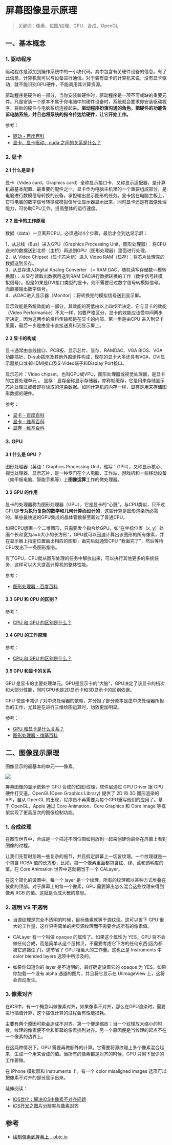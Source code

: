 # 屏幕图像显示原理

> 关键词：像素、位图/纹理、GPU、合成、OpenGL


## 一、基本概念
### 1. 驱动程序

驱动程序是添加到操作系统中的一小块代码，其中包含有关硬件设备的信息。有了此信息，计算机就可以与设备进行通信。对于装有显卡的计算机来说，没有显卡驱动，就不能识别GPU硬件，不能调用其计算资源。

驱动程序是硬件的一部分，当你安装新硬件时，驱动程序是一项不可或缺的重要元件。凡是安装一个原本不属于你电脑中的硬件设备时，系统就会要求你安装驱动程序，将新的硬件与电脑系统连接起来。**驱动程序扮演沟通的角色，把硬件的功能告诉电脑系统，并且也将系统的指令传达给硬件，让它开始工作。**

参考：   
- [驱动 - 百度百科](https://baike.baidu.com/item/%E9%A9%B1%E5%8A%A8/2765136)
- [显卡、显卡驱动、cuda 之间的关系是什么？](https://www.zhihu.com/question/59184480)

### 2. 显卡

#### 2.1 什么是显卡
显卡（Video card，Graphics card）全称显示接口卡，又称显示适配器，是计算机最基本配置、最重要的配件之一。显卡作为电脑主机里的一个重要组成部分，是电脑进行数模信号转换的设备，承担输出显示图形的任务。显卡接在电脑主板上，它将电脑的数字信号转换成模拟信号让显示器显示出来，同时显卡还是有图像处理能力，可协助CPU工作，提高整体的运行速度。

#### 2.2 显卡的工作原理

数据（data）一旦离开CPU，必须通过4个步骤，最后才会到达显示屏：

1．从总线（Bus）进入GPU（Graphics Processing Unit，图形处理器）：将CPU送来的数据送到北桥（主桥）再送到GPU（图形处理器）里面进行处理。           
2．从 Video Chipset（显卡芯片组）进入 Video RAM（显存）：将芯片处理完的数据送到显存。           
3．从显存进入Digital Analog Converter （= RAM DAC，随机读写存储数—模转换器）：从显存读取出数据再送到RAM DAC进行数据转换的工作（数字信号转模拟信号）。但是如果是DVI接口类型的显卡，则不需要经过数字信号转模拟信号。而直接输出数字信号。           
4．从DAC进入显示器（Monitor）：将转换完的模拟信号送到显示屏。  
         
显示效能是系统效能的一部分，其效能的高低由以上四步所决定，它与显卡的效能（Video Performance）不太一样，如要严格区分，显卡的效能应该受中间两步所决定，因为这两步的资料传输都是在显卡的内部。第一步是由CPU 进入到显卡里面，最后一步是由显卡直接送资料到显示屏上。   


#### 2.3 显卡的构成

显卡通常由总线接口、PCB板、显示芯片、显存、RAMDAC、VGA BIOS、VGA功能插针、D-sub插座及其他外围组件构成，现在的显卡大多还具有VGA、DVI显示器接口或者HDMI接口及S-Video端子和Display Port接口。      

显示芯片：Video chipset，也叫GPU或VPU，图形处理器或视觉处理器，是显卡的主要处理单元 。 
显存：显存全称显示存储器，亦称帧缓存，它是用来存储显示芯片处理过或者即将读取的渲染数据。如同计算机的内存一样，显存是用来存储图形数据的硬件。

参考：   
- [显卡 - 百度百科](https://baike.baidu.com/item/%E6%98%BE%E5%8D%A1)
- [显卡 - 维基百科](https://zh.wikipedia.org/wiki/%E6%98%BE%E7%A4%BA%E5%8D%A1)
- [显存 - 维基百科](https://zh.wikipedia.org/wiki/%E6%98%BE%E5%AD%98)

### 3. GPU

#### 3.1 什么是 GPU ？
图形处理器（英语：Graphics Processing Unit，缩写：GPU），又称显示核心、视觉处理器、显示芯片，是一种专门在个人电脑、工作站、游戏机和一些移动设备（如平板电脑、智能手机等）上**图像运算**工作的微处理器。

#### 3.2 GPU 的作用
显卡的处理器称为图形处理器（GPU），它是显卡的“心脏”，与CPU类似，只不过GPU是**专为执行复杂的数学和几何计算而设计的**，这些计算是图形渲染所必需的。某些最快速的GPU集成的晶体管数甚至超过了普通CPU。

如果CPU想画一个二维图形，只需要发个指令给GPU，如“在坐标位置（x, y）处画个长和宽为a×b大小的长方形”，GPU就可以迅速计算出该图形的所有像素，并在显示器上指定位置画出相应的图形，画完后就通知CPU “我画完了”，然后等待CPU发出下一条图形指令。


有了GPU，CPU就从图形处理的任务中解放出来，可以执行其他更多的系统任务，这样可以大大提高计算机的整体性能。

参考：     
- [图形处理器 - 百度百科](https://baike.baidu.com/item/%E5%9B%BE%E5%BD%A2%E5%A4%84%E7%90%86%E5%99%A8/8694767?fromtitle=gpu&fromid=105524)

#### 3.3 GPU 和 CPU 的区别？


参考：      
- [CPU 和 GPU 的区别是什么？](https://www.zhihu.com/question/19903344)

#### 3.4 GPU 的工作原理


参考：      
- [CPU 和 GPU 的区别是什么？](https://www.zhihu.com/question/19903344)

#### 3.5 GPU 和显卡的关系

GPU 是显卡的主要处理单元。GPU是显示卡的“大脑”，GPU决定了该显卡的档次和大部分性能，同时GPU也是2D显示卡和3D显示卡的区别依据。

GPU 使显卡减少了对中央处理器的依赖，并分担了部分原本是由中央处理器所担当的工作，尤其是在进行三维绘图运算时，功效更加明显。

参考：     
- [GPU 和显卡是什么关系？](https://www.zhihu.com/question/28422454)
- [图形处理器 - 维基百科](https://zh.wikipedia.org/wiki/%E5%9C%96%E5%BD%A2%E8%99%95%E7%90%86%E5%99%A8)


## 二、图像显示原理


图像显示的最基本的单元——像素。

![](https://www.objccn.io/images/issues/issue-3/pixels-software-stack.png)

屏幕图像的显示依赖于 GPU 合成的位图/纹理，软件层通过 GPU Driver 跟 GPU 硬件打交道。OpenGL(Open Graphics Library) 提供了 2D 和 3D 图形渲染的 API，自从 OpenGL 的出现，程序员不再需要为每个GPU重写他们的应用了。基于 OpenGL，Apple 通过 Core Animation、Core Graphics 和 Core Image 等框架实现了更高层次的图像绘制功能。


### 1. 合成纹理
在图形世界中，合成是一个描述不同位图如何放到一起来创建你最终在屏幕上看到图像的过程。

让我们先暂时忽略一些复杂的细节，并且假定屏幕上一切皆纹理。一个纹理就是一个包含 RGBA 值的长方形，比如，每一个像素里面都包含红、绿、蓝和透明度的值。在 Core Animation 世界中这就相当于一个 CALayer。

在这个简化的设置中，每一个 layer 是一个纹理，所有的纹理都以某种方式堆叠在彼此的顶部。对于屏幕上的每一个像素，GPU 需要算出怎么混合这些纹理来得到像素 RGB 的值。这就是合成大概的意思。

### 2. 透明 VS 不透明
- 当源纹理是完全不透明的时候，目标像素就等于源纹理。这可以省下 GPU 很大的工作量，这样只需简单的拷贝源纹理而不需要合成所有的像素值。

- CALayer 有一个叫做 opaque 的属性了。如果这个属性为 YES，GPU 将不会做任何合成，而是简单从这个层拷贝，不需要考虑它下方的任何东西(因为都被它遮挡住了)。这节省了 GPU 相当大的工作量。这也正是 Instruments 中 color blended layers 选项中所涉及的。
 
- 如果你知道你的 layer 是不透明的，最好确定设置它的 opaque 为 YES。如果你加载一个没有 alpha 通道的图片，并且将它显示在 UIImageView 上，这将会自动发生。

### 3. 像素对齐


在iOS中，有一个概念叫做像素对齐，如果像素不对齐，那么在GPU渲染时，需要进行插值计算，这个插值计算的过程会有性能损耗。

主要有两个原因可能会造成不对齐。第一个便是缩放；当一个纹理放大缩小的时候，纹理的像素便不会和屏幕的像素排列对齐。另一个原因便是当纹理的起点不在一个像素的边界上。

在这两种情况下，GPU 需要再做额外的计算。它需要将源纹理上多个像素混合起来，生成一个用来合成的值。当所有的像素都是对齐的时候，GPU 只剩下很少的工作要做。

在 iPhone 模拟器和 Instruments 上，有一个 color misaligned images 选项可以把像素不对齐的部分显示出来。

延伸阅读：

- [iOS优化：解决iOS中像素不对齐问题](https://www.jianshu.com/p/432fea0232b8)
- [iOS开发之图片分辨率与像素对齐](https://www.cnblogs.com/huahuahu/p/iOS-kai-fa-zhi-tu-pian-fen-bian-lu-yu-xiang-su-dui.html)



## 参考

- [绘制像素到屏幕上 - objc.io](https://www.objccn.io/issue-3-1/)